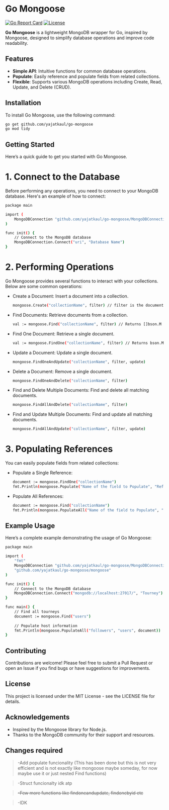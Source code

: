 # Go Mongoose

[![Go Report Card](https://goreportcard.com/badge/github.com/yajatkaul/go-mongoose)](https://goreportcard.com/report/github.com/yajatkaul/go-mongoose)
[![License](https://img.shields.io/badge/license-MIT-blue.svg)](LICENSE)

**Go Mongoose** is a lightweight MongoDB wrapper for Go, inspired by Mongoose, designed to simplify database operations and improve code readability.

## Features

- **Simple API**: Intuitive functions for common database operations.
- **Populate**: Easily reference and populate fields from related collections.
- **Flexible**: Supports various MongoDB operations including Create, Read, Update, and Delete (CRUD).

## Installation

To install Go Mongoose, use the following command:

```bash
go get github.com/yajatkaul/go-mongoose
go mod tidy
```

## Getting Started
Here’s a quick guide to get you started with Go Mongoose.

# 1. Connect to the Database
Before performing any operations, you need to connect to your MongoDB database. Here's an example of how to connect:
```bash
package main

import (
    MongoDBConnection "github.com/yajatkaul/go-mongoose/MongoDBConnection"
)

func init() {
    // Connect to the MongoDB database
    MongoDBConnection.Connect("uri", "Database Name")
}
```

# 2. Performing Operations
Go Mongoose provides several functions to interact with your collections. Below are some common operations:
* Create a Document: Insert a document into a collection.
  ```bash
  mongoose.Create("collectionName", filter) // filter is the document to insert
  ```
* Find Documents: Retrieve documents from a collection.
  ```bash
  val := mongoose.Find("collectionName", filter) // Returns []bson.M
  ```
* Find One Document: Retrieve a single document.
  ```bash
  val := mongoose.FindOne("collectionName", filter) // Returns bson.M
  ```
* Update a Document: Update a single document.
  ```bash
  mongoose.FindOneAndUpdate("collectionName", filter, update)
  ```
* Delete a Document: Remove a single document.
  ```bash
  mongoose.FindOneAndDelete("collectionName", filter)
  ```
* Find and Delete Multiple Documents: Find and delete all matching documents.
  ```bash
  mongoose.FindAllAndDelete("collectionName", filter)
  ```
* Find and Update Multiple Documents: Find and update all matching documents.
  ```bash
  mongoose.FindAllAndUpdate("collectionName", filter, update)
  ```
# 3. Populating References
You can easily populate fields from related collections:
* Populate a Single Reference:
  ```bash
  document := mongoose.FindOne("collectionName")
  fmt.Println(mongoose.Populate("Name of the field to Populate", "Refference with which you want to populate", document))
  ```
* Populate All References:
  ```bash
  document := mongoose.Find("collectionName")
  fmt.Println(mongoose.PopulateAll("Name of the field to Populate", "Refference with which you want to populate", document))
  ```
## Example Usage
Here’s a complete example demonstrating the usage of Go Mongoose:
```bash
package main

import (
    "fmt"
    MongoDBConnection "github.com/yajatkaul/go-mongoose/MongoDBConnection"
	"github.com/yajatkaul/go-mongoose/mongoose"
)

func init() {
    // Connect to the MongoDB database
    MongoDBConnection.Connect("mongodb://localhost:27017/", "Tourney")
}

func main() {
    // Find all tourneys
    document := mongoose.Find("users")
    
    // Populate host information
    fmt.Println(mongoose.PopulateAll("followers", "users", document))
}
```
## Contributing
Contributions are welcome! Please feel free to submit a Pull Request or open an Issue if you find bugs or have suggestions for improvements.

## License
This project is licensed under the MIT License - see the LICENSE file for details.

## Acknowledgements
* Inspired by the Mongoose library for Node.js.
* Thanks to the MongoDB community for their support and resources.

## Changes required

> -Add populate funcionality (This has been done but this is not very efficient and is not exactly like mongoose maybe someday, for now maybe use it or just nested Find functions)

> -Struct funcionalty idk atp

> ~~-Few more functions like findoneandupdate, findonebyid etc~~

> -IDK

